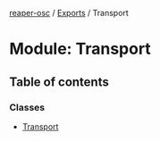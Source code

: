 [reaper-osc](../README.md) / [Exports](../modules.md) / Transport

# Module: Transport

## Table of contents

### Classes

- [Transport](../classes/transport.transport-1.md)
